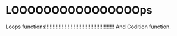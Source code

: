 # LOOOOOOOOOOOOOOOOps
Loops functions!!!!!!!!!!!!!!!!!!!!!!!!!!!!!!!!!!!!!!!!!!!!!!
And Codition function.

